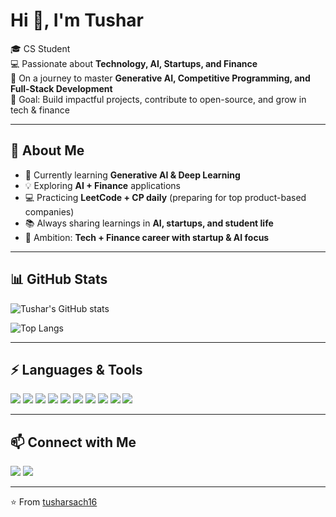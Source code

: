 # Hi 👋, I'm Tushar  

🎓 CS Student  
💻 Passionate about **Technology, AI, Startups, and Finance**  
🚀 On a journey to master **Generative AI, Competitive Programming, and Full-Stack Development**  
🎯 Goal: Build impactful projects, contribute to open-source, and grow in tech & finance  

---

## 🚀 About Me  
- 🌱 Currently learning **Generative AI & Deep Learning**  
- 💡 Exploring **AI + Finance** applications  
- 💻 Practicing **LeetCode + CP daily** (preparing for top product-based companies)  
- 📚 Always sharing learnings in **AI, startups, and student life**  
- 🎯 Ambition: **Tech + Finance career with startup & AI focus**  

---

## 📊 GitHub Stats  
![Tushar's GitHub stats](https://github-readme-stats.vercel.app/api?username=tusharsach16&show_icons=true&theme=radical)  

![Top Langs](https://github-readme-stats.vercel.app/api/top-langs/?username=tusharsach16&layout=compact&theme=radical)  

---

## ⚡ Languages & Tools  
<p>
<img src="https://img.shields.io/badge/C++-00599C?logo=cplusplus&logoColor=white" />
<img src="https://img.shields.io/badge/Python-3776AB?logo=python&logoColor=white" />
<img src="https://img.shields.io/badge/React-20232A?logo=react&logoColor=61DAFB" />
<img src="https://img.shields.io/badge/Node.js-43853D?logo=node.js&logoColor=white" />
<img src="https://img.shields.io/badge/MongoDB-4EA94B?logo=mongodb&logoColor=white" />
<img src="https://img.shields.io/badge/JavaScript-F7DF1E?logo=javascript&logoColor=black" />
<img src="https://img.shields.io/badge/HTML5-E34F26?logo=html5&logoColor=white" />
<img src="https://img.shields.io/badge/CSS3-1572B6?logo=css3&logoColor=white" />
<img src="https://img.shields.io/badge/Prisma-2D3748?logo=prisma&logoColor=white" />
<img src="https://img.shields.io/badge/Docker-2496ED?logo=docker&logoColor=white" />

</p>  

---

## 📫 Connect with Me  
<p align="left">
<a href="https://linkedin.com/in/tushar-2151b1343/" target="blank"><img src="https://img.shields.io/badge/LinkedIn-0077B5?logo=linkedin&logoColor=white" /></a>
<a href="mailto:tusharschdeva16@gmail.com" target="blank"><img src="https://img.shields.io/badge/Email-D14836?logo=gmail&logoColor=white" /></a>
</p>  

---
⭐️ From [tusharsach16](https://github.com/tusharsach16)
